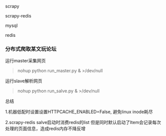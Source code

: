 scrapy

scrapy-redis

mysql

redis

### 分布式爬取某文玩论坛
运行master采集网页
> nohup python run_master.py & >/dev/null

运行slave解析网页
> nohup python run_salve.py & >/dev/null

总结

1.机器低配时设置设置HTTPCACHE_ENABLED=False, 避免linux inode耗尽

2.scrapy-redis salve启动时消费redis的list
但是同时默认启动了Item会记录每次处理的页面信息，造成redis内存不降反增

  

